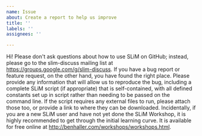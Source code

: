 ```yaml
---
name: Issue
about: Create a report to help us improve
title: ''
labels: ''
assignees: ''

---
```


Hi!  Please don't ask questions about how to use SLiM on GitHub; instead, please go to the slim-discuss mailing list at https://groups.google.com/g/slim-discuss.  If you have a bug report or feature request, on the other hand, you have found the right place.  Please provide any information that will allow us to reproduce the bug, including a complete SLiM script (if appropriate) that is self-contained, with all defined constants set up in script rather than needing to be passed on the command line.  If the script requires any external files to run, please attach those too, or provide a link to where they can be downloaded.
Incidentally, if you are a new SLiM user and have not yet done the SLiM Workshop, it is highly recommended to get through the initial learning curve.  It is available for free online at http://benhaller.com/workshops/workshops.html.
